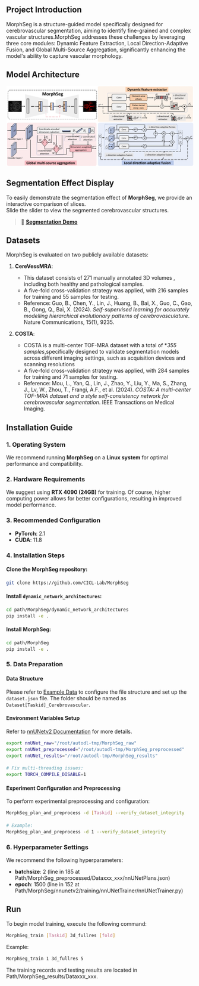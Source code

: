 ## Project Introduction

MorphSeg is a structure-guided model specifically designed for cerebrovascular segmentation, aiming to identify fine-grained and complex vascular structures.MorphSeg addresses these challenges by leveraging three core modules: Dynamic Feature Extraction, Local Direction-Adaptive Fusion, and Global Multi-Source Aggregation, significantly enhancing the model's ability to capture vascular morphology.

## Model Architecture
![Model Structure](Model.png)

## Segmentation Effect Display

To easily demonstrate the segmentation effect of **MorphSeg**, we provide an interactive comparison of slices.  
Slide the slider to view the segmented cerebrovascular structures.
> 🔗 **[Segmentation Demo](https://cicl-lab.github.io/MorphSeg/before_after.html)**

## Datasets

MorphSeg is evaluated on two publicly available datasets:
1. **CereVessMRA**:
   - This dataset consists of 271 manually annotated 3D volumes , including both healthy and pathological samples.
   - A five-fold cross-validation strategy was applied, with 216 samples for training and 55 samples for testing.
   - Reference: Guo, B., Chen, Y., Lin, J., Huang, B., Bai, X., Guo, C., Gao, B., Gong, Q., Bai, X. (2024). *Self-supervised learning for accurately modelling hierarchical evolutionary patterns of cerebrovasculature*. Nature Communications, 15(1), 9235.

2. **COSTA**:
   - COSTA is a multi-center TOF-MRA dataset  with a total of **355 samples*,specifically designed to validate segmentation models across different imaging settings, such as acquisition devices and scanning resolutions
   - A five-fold cross-validation strategy was applied, with 284 samples for training and 71 samples for testing.
   - Reference: Mou, L., Yan, Q., Lin, J., Zhao, Y., Liu, Y., Ma, S., Zhang, J., Lv, W., Zhou, T., Frangi, A.F., et al. (2024). *COSTA: A multi-center TOF-MRA dataset and a style self-consistency network for cerebrovascular segmentation*. IEEE Transactions on Medical Imaging.

## Installation Guide 

### 1. Operating System
We recommend running **MorphSeg** on a **Linux system** for optimal performance and compatibility.

### 2. Hardware Requirements
We suggest using **RTX 4090 (24GB)** for training. Of course, higher computing power allows for better configurations, resulting in improved model performance.

### 3. Recommended Configuration
- **PyTorch**: 2.1
- **CUDA**: 11.8

### 4. Installation Steps
#### Clone the MorphSeg repository:
```bash
git clone https://github.com/CICL-Lab/MorphSeg
```

#### Install `dynamic_network_architectures`:
```bash
cd path/MorphSeg/dynamic_network_architectures
pip install -e .
```

#### Install MorphSeg:
```bash
cd path/MorphSeg
pip install -e .
```

### 5. Data Preparation
#### Data Structure
Please refer to [Example Data](https://github.com/CICL-Lab/MorphSeg/tree/main/DataSample/Dataset001_Cerebrovascular) to configure the file structure and set up the `dataset.json` file. The folder should be named as `Dataset[Taskid]_Cerebrovascular`.

#### Environment Variables Setup
Refer to [nnUNetv2 Documentation](https://github.com/MIC-DKFZ/nnUNet/blob/master/documentation/dataset_format.md) for more details.
```bash
export nnUNet_raw="/root/autodl-tmp/MorphSeg_raw"  
export nnUNet_preprocessed="/root/autodl-tmp/MorphSeg_preprocessed"
export nnUNet_results="/root/autodl-tmp/MorphSeg_results"

# Fix multi-threading issues:
export TORCH_COMPILE_DISABLE=1
```
#### Experiment Configuration and Preprocessing  
To perform experimental preprocessing and configuration:
```bash
MorphSeg_plan_and_preprocess -d [Taskid] --verify_dataset_integrity

# Example:
MorphSeg_plan_and_preprocess -d 1 --verify_dataset_integrity
```
### 6. Hyperparameter Settings
We recommend the following hyperparameters:
- **batchsize**: 2 (line in 185 at Path/MorphSeg_preprocessed/Dataxxx_xxx/nnUNetPlans.json) 
- **epoch**: 1500 (line in 152 at Path/MorphSeg/nnunetv2/training/nnUNetTrainer/nnUNetTrainer.py) 

## Run
To begin model training, execute the following command:

```bash
MorphSeg_train [Taskid] 3d_fullres [fold]
```

Example:
```bash
MorphSeg_train 1 3d_fullres 5
```
The training records and testing results are located in Path/MorphSeg_results/Dataxxx_xxx.
